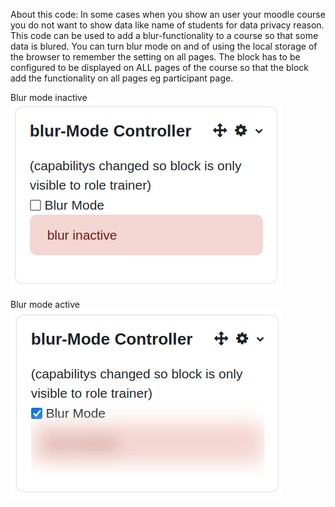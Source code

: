 
About this code:
In some cases when you show an user your moodle course you do not want to show data like name of students for data privacy reason.
This code can be used to add a blur-functionality to a course so that some data is blured.
You can turn blur mode on and of using the local storage of the browser to remember the setting on all pages.
The block has to be configured to be displayed on ALL pages of the course so that the block add the functionality on all pages eg participant page.

Blur mode inactive
![blurinactive.png](documentation/blurinactive.png)

Blur mode active
![bluractive.png](documentation/bluractive.png)